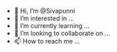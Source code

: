 - 👋 Hi, I’m @Sivapunni
- 👀 I’m interested in ...
- 🌱 I’m currently learning ...
- 💞️ I’m looking to collaborate on ...
- 📫 How to reach me ...

<!---
Sivapunni/Sivapunni is a ✨ special ✨ repository because its `README.md` (this file) appears on your GitHub profile.
You can click the Preview link to take a look at your changes.
--

<html>

